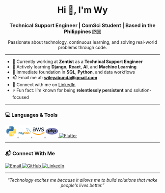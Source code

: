 <h1 align="center">Hi 👋, I'm Wy</h1>
<h3 align="center">Technical Support Engineer | ComSci Student | Based in the Philippines 🇵🇭</h3>

<p align="center">
  Passionate about technology, continuous learning, and solving real-world problems through code.
</p>

---

- 💼 Currently working at **Zentist** as a **Technical Support Engineer**  
- 🌱 Actively learning **Django**, **React**, **AI**, and **Machine Learning**  
- 🧠 Immediate foundation in **SQL**, **Python**, and data workflows  
- 📫 Email me at: **wileyabunda@gmail.com**  
- 🔗 Connect with me on [LinkedIn](https://www.linkedin.com/in/whylee)  
- ⚡ Fun fact: I’m known for being **relentlessly persistent** and solution-focused

---

<h3 align="left">💻 Languages & Tools</h3>
<p align="left">
  <a href="https://www.python.org" target="_blank" rel="noreferrer">
    <img src="https://raw.githubusercontent.com/devicons/devicon/master/icons/python/python-original.svg" alt="Python" width="40" height="40"/>
  </a>
  <a href="https://www.mysql.com/" target="_blank" rel="noreferrer">
    <img src="https://raw.githubusercontent.com/devicons/devicon/master/icons/mysql/mysql-original-wordmark.svg" alt="MySQL" width="40" height="40"/>
  </a>
  <a href="https://aws.amazon.com" target="_blank" rel="noreferrer">
    <img src="https://raw.githubusercontent.com/devicons/devicon/master/icons/amazonwebservices/amazonwebservices-original-wordmark.svg" alt="AWS" width="40" height="40"/>
  </a>
  <a href="https://www.php.net" target="_blank" rel="noreferrer">
    <img src="https://raw.githubusercontent.com/devicons/devicon/master/icons/php/php-original.svg" alt="PHP" width="40" height="40"/>
  </a>
  <a href="https://flutter.dev" target="_blank" rel="noreferrer">
    <img src="https://www.vectorlogo.zone/logos/flutterio/flutterio-icon.svg" alt="Flutter" width="40" height="40"/>
  </a>
</p>

---

<h3 align="left">📬 Connect With Me</h3>
<p align="left">
  <a href="mailto:wileyabunda@gmail.com" target="_blank">
    <img src="https://img.icons8.com/ios-filled/40/000000/gmail.png" alt="Email"/>
  </a>
  <a href="https://github.com/WileyFredAbunda" target="_blank">
    <img src="https://cdn.jsdelivr.net/gh/devicons/devicon/icons/github/github-original.svg" alt="GitHub" width="40" height="40"/>
  </a>
  <a href="https://www.linkedin.com/in/whylee" target="_blank">
    <img src="https://cdn.jsdelivr.net/gh/devicons/devicon/icons/linkedin/linkedin-original.svg" alt="LinkedIn" width="40" height="40"/>
  </a>
</p>

---

<p align="center">
  <em>“Technology excites me because it allows me to build solutions that make people's lives better.”</em>
</p>
